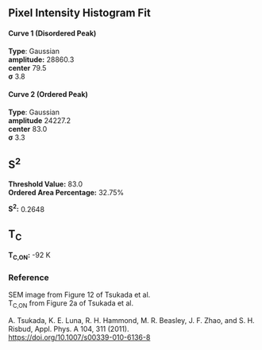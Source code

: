 ## Pixel Intensity Histogram Fit

#### Curve 1 (Disordered Peak)
**Type**: Gaussian\
**amplitude:** 28860.3\
**center** 79.5\
**σ** 3.8


#### Curve 2 (Ordered Peak)
**Type**: Gaussian\
**amplitude** 24227.2\
**center** 83.0\
**σ** 3.3
## S<sup>2</sup>

**Threshold Value:** 83.0\
**Ordered Area Percentage:** 32.75%


**S<sup>2</sup>:** 0.2648

## T<sub>C</sub>
**T<sub>C,ON</sub>:** -92 K


### Reference
SEM image from Figure 12 of  Tsukada et al.\
T<sub>C,ON</sub> from Figure 2a of Tsukada et al.


A. Tsukada, K. E. Luna, R. H. Hammond, M. R. Beasley, J. F. Zhao, and S. H. Risbud, Appl. Phys. A 104, 311 (2011).\
https://doi.org/10.1007/s00339-010-6136-8
